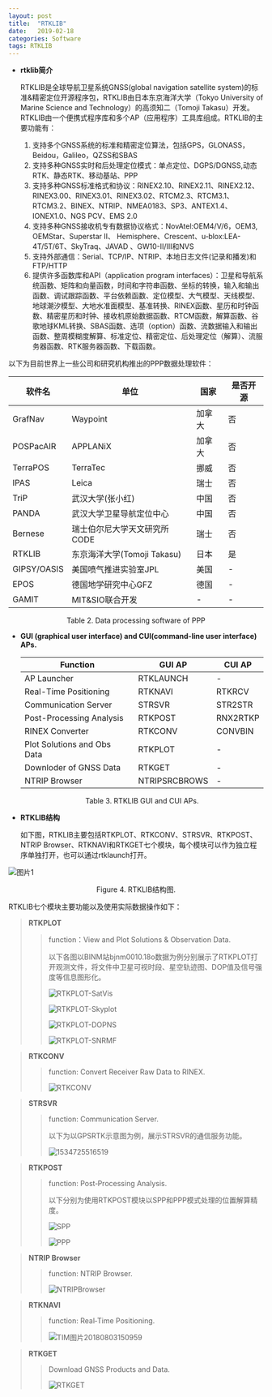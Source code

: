 ```yaml
---
layout: post
title:  "RTKLIB"
date:   2019-02-18
categories: Software
tags: RTKLIB
---
```


- **rtklib简介**

  RTKLIB是全球导航卫星系统GNSS(global navigation satellite system)的标准&精密定位开源程序包，RTKLIB由日本东京海洋大学（Tokyo University of Marine Science and Technology）的高须知二（Tomoji Takasu）开发。RTKLIB由一个便携式程序库和多个AP（应用程序）工具库组成。RTKLIB的主要功能有： 

  1. 支持多个GNSS系统的标准和精密定位算法，包括GPS，GLONASS，Beidou，Galileo，QZSS和SBAS
  2. 支持多种GNSS实时和后处理定位模式：单点定位、DGPS/DGNSS,动态RTK、静态RTK、移动基站、PPP
  3. 支持多种GNSS标准格式和协议：RINEX2.10、RINEX2.11、RINEX2.12、RINEX3.00、RINEX3.01、RINEX3.02、RTCM2.3、RTCM3.1、RTCM3.2、BINEX、NTRIP、NMEA0183、SP3、ANTEX1.4、IONEX1.0、NGS PCV、EMS 2.0
  4. 支持多种GNSS接收机专有数据协议格式：NovAtel:OEM4/V/6，OEM3, OEMStar、Superstar II、 Hemisphere、Crescent、u‐blox:LEA-4T/5T/6T、SkyTraq、JAVAD 、GW10-II/III和NVS
  5. 支持外部通信：Serial、TCP/IP、NTRIP、本地日志文件(记录和播发)和FTP/HTTP
  6. 提供许多函数库和API（application program interfaces）：卫星和导航系统函数、矩阵和向量函数，时间和字符串函数、坐标的转换，输入和输出函数、调试跟踪函数、平台依赖函数、定位模型、大气模型、天线模型、地球潮汐模型、大地水准面模型、基准转换、RINEX函数、星历和时钟函数、精密星历和时钟、接收机原始数据函数、RTCM函数，解算函数、谷歌地球KML转换、SBAS函数、选项（option）函数、流数据输入和输出函数、整周模糊度解算、标准定位、精密定位、后处理定位（解算）、流服务器函数、RTK服务器函数、下载函数。 

以下为目前世界上一些公司和研究机构推出的PPP数据处理软件：

| 软件名      | 单位                         | 国家   | 是否开源 |
| ----------- | ---------------------------- | ------ | -------- |
| GrafNav     | Waypoint                     | 加拿大 | 否       |
| POSPacAIR   | APPLANiX                     | 加拿大 | 否       |
| TerraPOS    | TerraTec                     | 挪威   | 否       |
| IPAS        | Leica                        | 瑞士   | 否       |
| TriP        | 武汉大学(张小红)             | 中国   | 否       |
| PANDA       | 武汉大学卫星导航定位中心     | 中国   | 否       |
| Bernese     | 瑞士伯尔尼大学天文研究所CODE | 瑞士   | 否       |
| RTKLIB      | 东京海洋大学(Tomoji Takasu)  | 日本   | 是       |
| GIPSY/OASIS | 美国喷气推进实验室JPL        | 美国   | -        |
| EPOS        | 德国地学研究中心GFZ          | 德国   | -        |
| GAMIT       | MIT&SIO联合开发              | -      | -        |

<center>Table 2. Data processing software of PPP</center>



- **GUI (graphical user interface) and CUI(command-line user interface) APs.**

  | Function                    | GUI AP        | CUI AP   |
  | --------------------------- | ------------- | -------- |
  | AP Launcher                 | RTKLAUNCH     | -        |
  | Real-Time Positioning       | RTKNAVI       | RTKRCV   |
  | Communication Server        | STRSVR        | STR2STR  |
  | Post-Processing Analysis    | RTKPOST       | RNX2RTKP |
  | RINEX Converter             | RTKCONV       | CONVBIN  |
  | Plot Solutions and Obs Data | RTKPLOT       | -        |
  | Downloder of GNSS Data      | RTKGET        | -        |
  | NTRIP Browser               | NTRIPSRCBROWS | -        |

  <center>Table 3. RTKLIB GUI and CUI APs. </center>

- **RTKLIB结构**

  如下图，RTKLIB主要包括RTKPLOT、RTKCONV、STRSVR、RTKPOST、NTRIP Browser、RTKNAVI和RTKGET七个模块，每个模块可以作为独立程序单独打开，也可以通过rtklaunch打开。

![图片1](https://raw.githubusercontent.com/Sardingfish/Sardingfish.github.io/master/image/2019-02-18-RTKLIB/flow.png)

<center>Figure 4. RTKLIB结构图. </center>

RTKLIB七个模块主要功能以及使用实际数据操作如下：

> **RTKPLOT**
>
> > function：View and Plot Solutions & Observation Data.
> >
> > 以下各图以BINM站bjnm0010.18o数据为例分别展示了RTKPLOT打开观测文件，将文件中卫星可视时段、星空轨迹图、DOP值及信号强度等信息图形化。
> >
> > ![RTKPLOT-SatVis](https://raw.githubusercontent.com/Sardingfish/Sardingfish.github.io/master/image/2019-02-18-RTKLIB/RTKPLOT-SatVis.png)
> >
> > ![RTKPLOT-Skyplot](https://raw.githubusercontent.com/Sardingfish/Sardingfish.github.io/master/image/2019-02-18-RTKLIB/RTKPLOT-Skyplot.png)
> >
> > ![RTKPLOT-DOPNS](https://raw.githubusercontent.com/Sardingfish/Sardingfish.github.io/master/image/2019-02-18-RTKLIB/RTKPLOT-DOPNS.png)
> >
> > ![RTKPLOT-SNRMF](https://raw.githubusercontent.com/Sardingfish/Sardingfish.github.io/master/image/2019-02-18-RTKLIB/RTKPLOT-SNRMF.png)

> **RTKCONV**
>
> > function: Convert Receiver Raw Data to RINEX.
> >
> > ![RTKCONV](https://raw.githubusercontent.com/Sardingfish/Sardingfish.github.io/master/image/2019-02-18-RTKLIB/RTKCONV.png)

> **STRSVR**
>
> > function: Communication Server.
> >
> > 以下为以GPSRTK示意图为例，展示STRSVR的通信服务功能。
> >
> > ![1534725516519](C:\Users\Jason\AppData\Local\Temp\1534725516519.png)

> **RTKPOST**
>
> > function: Post‐Processing Analysis.
> >
> > 以下分别为使用RTKPOST模块以SPP和PPP模式处理的位置解算精度。
> >
> > ![SPP](https://raw.githubusercontent.com/Sardingfish/Sardingfish.github.io/master/image/2019-02-18-RTKLIB/SPP.png)
> >
> > ![PPP](https://raw.githubusercontent.com/Sardingfish/Sardingfish.github.io/master/image/2019-02-18-RTKLIB/PPP.png)
> >
> >

> **NTRIP Browser**
>
> > function: NTRIP Browser.
> >
> > ![NTRIPBrowser](https://raw.githubusercontent.com/Sardingfish/Sardingfish.github.io/master/image/2019-02-18-RTKLIB/NTRIPBrowser.png)

> **RTKNAVI**
>
> > function: Real‐Time Positioning.
> >
> > ![TIM图片20180803150959](https://raw.githubusercontent.com/Sardingfish/Sardingfish.github.io/master/image/2019-02-18-RTKLIB/TIM图片20180803150959.png)



> **RTKGET**
>
> > Download GNSS Products and Data.
> >
> > ![RTKGET](https://raw.githubusercontent.com/Sardingfish/Sardingfish.github.io/master/image/2019-02-18-RTKLIB/RTKGET.png)

